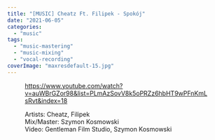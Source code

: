 ```yaml
---
title: "[MUSIC] Cheatz Ft. Filipek - Spokój"
date: "2021-06-05"
categories: 
  - "music"
tags: 
  - "music-mastering"
  - "music-mixing"
  - "vocal-recording"
coverImage: "maxresdefault-15.jpg"
---
```


<figure>

https://www.youtube.com/watch?v=auWBrGZor98&list=PLmAzSovV8k5oPRZz6hbHT9wPFnKmLsRvt&index=18

<figcaption>

Artists: Cheatz, Filipek  
Mix/Master: Szymon Kosmowski  
Video: Gentleman Film Studio, Szymon Kosmowski

</figcaption>



</figure>
